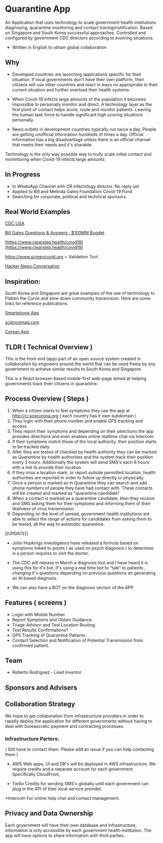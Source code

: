 # Quarantine App
An Application that uses technology to scale government health institutions diagnosing, quarantine monitoring and contact tracing/notification. Based on Singapore and South Korea successful approaches. Controlled and configured by government CDC directors according to evolving situations.

* Written in English to obtain global collaboration

## Why
* Developed countries are launching applications specific for their situation. If local governments don't have their own platform, their citizens will use other countries and react in ways no appropriate to their current situation and further overload their health systems.

* When Covid-19 infects large amounts of the population it becomes impossible to personally monitor and direct. A technology layer as the first point of contact helps score, route and monitor patients. Leaving the human task force to handle significant high scoring situations personally.

* News outlets in development countries typically run twice a day. People are getting unofficial information hundreds of times a day. Official information has a big disadvantage unless there is an official channel that meets their needs and it's sharable.

Technology is the only way possible way to trully scale initial contact and monintoring when Covid-19 infects large amounts

## In Progress
* In WhatsApp Channel with CR infectology director. No reply yet
* Applied to Bill and Melinda Gates Foundation Covid-19 Fund
* Searching for corporate, political and technical sponsors.

## Real World Examples
[CDC USA](https://www.jpost.com/International/CDC-introduces-online-coronavirus-self-checker-for-United-States-public-621867)

[Bill Gates Questions & Answers : $100MM Bugdet](https://www.gatesnotes.com/Health/A-coronavirus-AMA)

[https://www.clearstep.health/covid19](https://www.clearstep.health/covid19)

https://www.screencovid.org > Validation Tool

[Hacker News Conversation](https://news.ycombinator.com/item?id=22649822)

## Inspiration:
South Korea and Singapore are great examples of the use of technology to Flatten the Curve and slow down community transmision. Here are some links for reference publications.

[Smartphone App](https://www.technologyreview.com/s/615329/coronavirus-south-korea-smartphone-app-quarantine/)

[sciencemag.com](https://www.sciencemag.org/news/2020/03/coronavirus-cases-have-dropped-sharply-south-korea-whats-secret-its-success)

[Corean App](https://www.mois.go.kr/frt/bbs/type002/commonSelectBoardArticle.do;jsessionid=7bA+UtY0JOIXJytznXoyYNHR.node40?]bbsId=BBSMSTR_000000000205&nttId=76155)

## TLDR ( Technical Overview ) 
This is the front end (app) part of an open source system created in collaboration by engineers around the world that can be used freely by any government to achieve similar results to South Korea and Singapore.

This is a React browser-based mobile-first web-page aimed at helping governments track their citizens in quarantine.

## Process Overview ( Steps )

1. When a citizen starts to feel symptoms they use the app at http://cr.soscorona.org ( each country has it own subdomain ) 
2. They login with their phone number and enable GPS tracking and access.
3. They report their symptoms and depending on their selections the app provides directions and even enables online realtime chat via Intercom.
4. If their symptoms match those of the local authority, their position starts to be tracked daily.
5. After they are tested of checked by health authority they can be marked as *Quarantine* by health authorities and the system track their position every 3 hours. Additionally the system will send SMS's each 6 hours with a link to provide their location. 
6. If they miss a location mark, or report outside permitted location, health authorities are reported in order to follow up directly or physically.
7. Once a person is marked as in Quarantine they can search and add phone numbers of people they have had contact with. These contacts will be created and marked as "quarantine candidate"
8. When a contact is marked as a quarantine candidate, then they receive and SMS asking them for their symptoms and informing them of their likeliness of virus transmission. 
9. Depending on the level of spread, government health institutions are able to select the range of actions for candidates from asking them to be tested, all the way to automatic quarantine.

[[UPDATE]]
* John Hopkings investigators have released a formula based on symptoms linked to points ( as used on psych diagnosis ) to determine is a person requires to visit the doctor. 

* The CDC will release in March a diagnosis tool and I have heard it is using this for it's bot. It's using a real time bot to "talk" to patients , changing it's questions depending on previous questions an generating an AI based diagnosis.

* We can also have a BOT on the diagnosis section of the APP.

## Features ( screens )
* Login with Mobile Number
* Report Symptoms and Obtain Guidance.
* Triage Advisor and Test Location Routing.
* Test Results Confirmations?
* GPS Tracking of Quarantine Patients.
* Contact Selection and Notification of Potential Transmission from confirmed patient.

## Team

* Roberto Rodriguez - Lead Inventor

## Sponsors and Advisers


## Collaboration Strategy
We hope to get collaboration from infrastructure providers in order to rapidly deploy the application for different governments without having to deal with bureaucratic payment and contracting processes.

### Infrastructure Parters: 
( Still have to contact them. Please add an issue if you can help contacting them )

* AWS
Web apps, UI and DB's will be deployed in AWS infrastructure. We require credits and a separate account for each government. Specifically CloudFront, 

* Twilio
Credits for sending SMS's globally until each government can plug in the API of their local service provider.

*Intercom
For online help chat and contact management. 

## Privacy and Data Ownership
Each government will have their own database and infrastructure, information is only accessible by each government health institution. The app will have options to share information with third parties.



